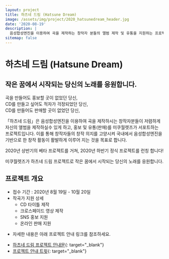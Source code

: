 ```yaml
---
layout: project
title: 하츠네 드림 (Hatsune Dream)
image: /assets/img/project/2020_hatsunedream_header.jpg
date: '2020-08-19'
description: |
  음성합성엔진을 이용하여 곡을 제작하는 창작자 분들의 앨범 제작 및 유통을 지원하는 프로젝트입니다.
sitemap: false
---
```



# 하츠네 드림 (Hatsune Dream)

## 작은 꿈에서 시작되는 당신의 노래를 응원합니다.

곡을 만들어도 홍보할 곳이 없었던 당신,  
CD를 만들고 싶어도 적자가 걱정되었던 당신,  
CD를 만들어도 판매할 곳이 없었던 당신,  

「하츠네 드림」은 음성합성엔진을 이용하여 곡을 제작하시는 창작자분들이 저렴하게 자신의 앨범을 제작하실수 있게 하고, 홍보 및 유통(판매)를 미쿠월렛즈가 서포트하는 프로젝트입니다. 이를 통해 창작자들의 창작 의지를 고양시켜 국내에서 음성합성엔진을 기반으로 한 창작 활동이 활발하게 이루어 지는 것을 목표로 합니다.

2020년 상반기의 베타 프로젝트를 거쳐, 2020년 하반기 정식 프로젝트를 런칭 합니다!

미쿠월렛즈가 하츠네 드림 프로젝트로 작은 꿈에서 시작되는 당신의 노래를 응원합니다.

## 프로젝트 개요
- 접수 기간 : 2020년 8월 19일 - 10월 20일
- 작곡가 지원 상세
  - CD 타이틀 제작
  - 크로스페이드 영상 제작
  - SNS 홍보 지원
  - 온라인 판매 지원

* 자세한 내용은 아래 프로젝트 안내 링크를 참조하세요.

- [하츠네 드림 프로젝트 안내문](https://www.evernote.com/shard/s586/client/snv?noteGuid=4e1b2a7f-6749-9a56-bb94-f2b3d5d850c1&noteKey=3509aeb015f8d16ecbe50f040b6a91cd&sn=https%3A%2F%2Fwww.evernote.com%2Fshard%2Fs586%2Fsh%2F4e1b2a7f-6749-9a56-bb94-f2b3d5d850c1%2F3509aeb015f8d16ecbe50f040b6a91cd&title=%25ED%2595%2598%25EC%25B8%25A0%25EB%2584%25A4%2B%25EB%2593%259C%25EB%25A6%25BC%2B%25ED%2594%2584%25EB%25A1%259C%25EC%25A0%259D%25ED%258A%25B8%2B%25EC%2595%2588%25EB%2582%25B4%2B200819){: target="_blank"}
- [프로젝트 안내 트윗](https://twitter.com/MikuWallets/status/1296008295270891522){: target="_blank"}
